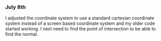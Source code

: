 ### July 8th

I adjusted the coordinate system to use a standard cartesian coordinate system instead of a screen based coordinate system and my older code started working. I next need to find the point of intersection to be able to find the normal.